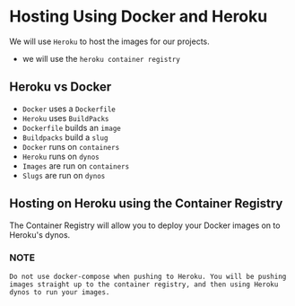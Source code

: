 # Hosting Using Docker and Heroku

We will use `Heroku` to host the images for our projects.
* we will use the  `heroku container registry`

## Heroku vs Docker

* `Docker` uses a `Dockerfile`
* `Heroku` uses `BuildPacks`
* `Dockerfile` builds an `image`
* `Buildpacks` build a `slug`
* `Docker` runs on `containers`
* `Heroku` runs on `dynos`
* `Images` are run on `containers`
* `Slugs` are run on `dynos`

## Hosting on Heroku using the Container Registry

The Container Registry will allow you to deploy your Docker images on to Heroku's dynos.

### NOTE
    Do not use docker-compose when pushing to Heroku. You will be pushing images straight up to the container registry, and then using Heroku dynos to run your images.
